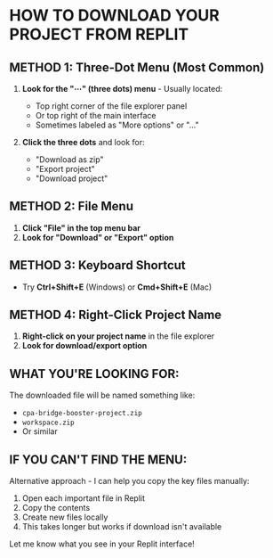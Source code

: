 # HOW TO DOWNLOAD YOUR PROJECT FROM REPLIT

## METHOD 1: Three-Dot Menu (Most Common)
1. **Look for the "⋯" (three dots) menu** - Usually located:
   - Top right corner of the file explorer panel
   - Or top right of the main interface
   - Sometimes labeled as "More options" or "..."

2. **Click the three dots** and look for:
   - "Download as zip"
   - "Export project" 
   - "Download project"

## METHOD 2: File Menu
1. **Click "File" in the top menu bar**
2. **Look for "Download" or "Export" option**

## METHOD 3: Keyboard Shortcut
- Try **Ctrl+Shift+E** (Windows) or **Cmd+Shift+E** (Mac)

## METHOD 4: Right-Click Project Name
1. **Right-click on your project name** in the file explorer
2. **Look for download/export option**

## WHAT YOU'RE LOOKING FOR:
The downloaded file will be named something like:
- `cpa-bridge-booster-project.zip`
- `workspace.zip` 
- Or similar

## IF YOU CAN'T FIND THE MENU:
Alternative approach - I can help you copy the key files manually:
1. Open each important file in Replit
2. Copy the contents
3. Create new files locally
4. This takes longer but works if download isn't available

Let me know what you see in your Replit interface!